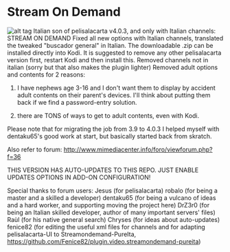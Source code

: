 # Stream On Demand
![alt tag](https://raw.githubusercontent.com/Zanzibar82/plugin.video.streamondemand/master/icon.png)
Italian son of pelisalacarta v4.0.3,
and only with Italian channels:
STREAM ON DEMAND
Fixed all new options with Italian channels,
translated the tweaked "buscador general" in Italian.
The downloadable .zip can be installed directly into Kodi.
It is suggested to remove any other pelisalacarta version first, restart Kodi and then install this.
Removed channels not in italian (sorry but that also makes the plugin lighter)
Removed adult options and contents for 2 reasons:

1) I have nephews age 3-16 and I don't want them to display by accident
adult contents on their parent's devices. I'll think about putting them back
if we find a password-entry solution.

2) there are TONS of ways to get to adult contents, even with Kodi.

Please note that for migrating the job from 3.9 to 4.0.3 I helped myself
with dentaku65's good work at start, but basically started back from skratch.

Also refer to forum: http://www.mimediacenter.info/foro/viewforum.php?f=36

THIS VERSION HAS AUTO-UPDATES TO THIS REPO.
JUST ENABLE UPDATES OPTIONS IN ADD-ON CONFIGURATION!

Special thanks to forum users:
Jesus (for pelisalacarta)
robalo (for being a master and a skilled a developer)
dentaku65 (for being a vulcano of ideas and a hard worker, and supporting moving the project here)
DrZ3r0 (for being an Italian skilled developer, author of many important servers' files)
Raùl (for his native general search)
Chryses (for ideas about auto-updates)
fenice82 (for editing the useful xml files for channels and for
          adapting pelisalacarta-UI to Streamondemand-PureIta, https://github.com/Fenice82/plugin.video.streamondemand-pureita)
